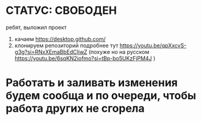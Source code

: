 # СТАТУС: СВОБОДЕН
 ребят, выложил проект
 1) качаем https://desktop.github.com/
 2) клонируем репозиторий
 подробнее тут https://youtu.be/qpXxcvS-g3g?si=RNxXEmaBbEdCIjwZ
 (похуже но на русском https://youtu.be/6sqKN2iofmo?si=tBp-bo5UKzFjPM4J )

# Работать и заливать изменения будем сообща и по очереди, чтобы работа других не сгорела
